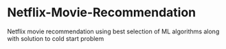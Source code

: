 # Netflix-Movie-Recommendation
Netflix movie recommendation using best selection of ML algorithms along with solution to cold start problem
